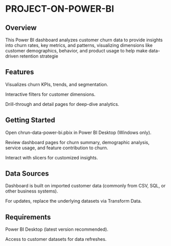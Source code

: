 # PROJECT-ON-POWER-BI
## Overview
This Power BI dashboard analyzes customer churn data to provide insights into churn rates, key metrics, and patterns, visualizing dimensions like customer demographics, behavior, and product usage to help make data-driven retention strategie

## Features
Visualizes churn KPIs, trends, and segmentation.

Interactive filters for customer dimensions.

Drill-through and detail pages for deep-dive analytics.

## Getting Started
Open chrun-data-power-bi.pbix in Power BI Desktop (Windows only).

Review dashboard pages for churn summary, demographic analysis, service usage, and feature contribution to churn.

Interact with slicers for customized insights.

## Data Sources
Dashboard is built on imported customer data (commonly from CSV, SQL, or other business systems).

For updates, replace the underlying datasets via Transform Data.


## Requirements
Power BI Desktop (latest version recommended).

Access to customer datasets for data refreshes.

